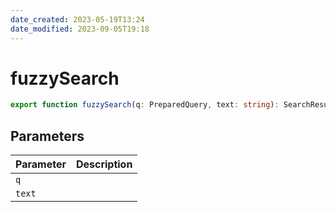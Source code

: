 ```yaml
---
date_created: 2023-05-19T13:24
date_modified: 2023-09-05T19:18
---
```

# fuzzySearch

```ts
export function fuzzySearch(q: PreparedQuery, text: string): SearchResult | null;
```

## Parameters

| Parameter | Description |
|-----------|-------------|
| `q` | |
| `text` | |
